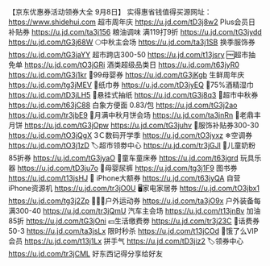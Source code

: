 【京东优惠券活动领券大全 9月8日】
实得惠省钱值得买源网址：https://www.shidehui.com
超市周年庆
https://u.jd.com/tD3j8w2
Plus会员日补贴券
https://u.jd.com/ta3j156
粮油调味 满119打9折
https://u.jd.com/tG3jydd
https://u.jd.com/tG3j68W
🌕中秋主会场
https://u.jd.com/ta3j1SB
换季服饰券
https://u.jd.com/tG3jaYY
超市跨店300-50
https://u.jd.com/t13jsry
🆓超市抽免单
https://u.jd.com/tO3jGRi
酒类超级品类日
https://u.jd.com/t63jyR0
https://u.jd.com/tG3j1kr
🍼99母婴券
https://u.jd.com/tG3jKgb
生鲜周年庆
https://u.jd.com/tg3jMEV
🧻纸巾券
https://u.jd.com/tD3jyEQ
🧻75%酒精湿巾
https://u.jd.com/tD3jLH5
🧻悬挂式抽纸
https://u.jd.com/tG3j8q3
🛒超市中秋券
https://u.jd.com/t63jC88
白象方便面 0.83/包
https://u.jd.com/tG3j2ao
https://u.jd.com/tr3jbE9
🥮月满中秋月饼会场
https://u.jd.com/ta3jnRn
🥮老鼎丰月饼
https://u.jd.com/tG3jOpw
https://u.jd.com/tG3juhv
🧥服饰补贴券300-30
https://u.jd.com/tO3jQgX
3Ｃ数码开学季
https://u.jd.com/tO3jyxz
❄空调券
https://u.jd.com/tO3j1zD
🏷超市领劵中心
https://u.jd.com/tr3jGJl
🏻儿童奶粉85折券
https://u.jd.com/tG3jyaO
🛴童车童床券
https://u.jd.com/t63jgrd
玩具乐器
https://u.jd.com/tD3ju7o
🏻母婴尿裤
https://u.jd.com/tg3j1F9
图书券
https://u.jd.com/t13jsHJ
 iPhone大额券
https://u.jd.com/t63jyQA
自营iPhone资源机
https://u.jd.com/tr3jO0U
🖥家电家居券
https://u.jd.com/tO3jbx1
https://u.jd.com/tg3j2Zp
🚴🏻‍♀户外运动券
https://u.jd.com/ta3jO9x
户外装备每满300-40
https://u.jd.com/tr3jQmU
汽车主会场
https://u.jd.com/t13jnBv
加油85折
https://u.jd.com/tG3jOni
💴生活缴费劵
https://u.jd.com/tr3j23C
🏻话费券50-3
https://u.jd.com/ta3jsLx
限时秒杀
https://u.jd.com/t13jCOd
🛵饿了么VIP会员
https://u.jd.com/t13j1Lx
拼手气
https://u.jd.com/tD3jiz2
🏷领券中心
https://u.jd.com/tr3jCML
好东西记得分享给好友
